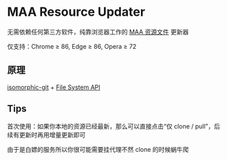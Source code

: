 # MAA Resource Updater

无需依赖任何第三方软件，纯靠浏览器工作的 [MAA 资源文件](https://github.com/arkntools/maa-resource-updater) 更新器

仅支持：Chrome ≥ 86, Edge ≥ 86, Opera ≥ 72

## 原理

[isomorphic-git](https://github.com/isomorphic-git/isomorphic-git) + [File System API](https://developer.mozilla.org/zh-CN/docs/Web/API/File_System_API)

## Tips

首次使用：如果你本地的资源已经最新，那么可以直接点击“仅 clone / pull”，后续有更新时再用增量更新即可

由于是白嫖的服务所以你很可能需要挂代理不然 clone 的时候蜗牛爬
